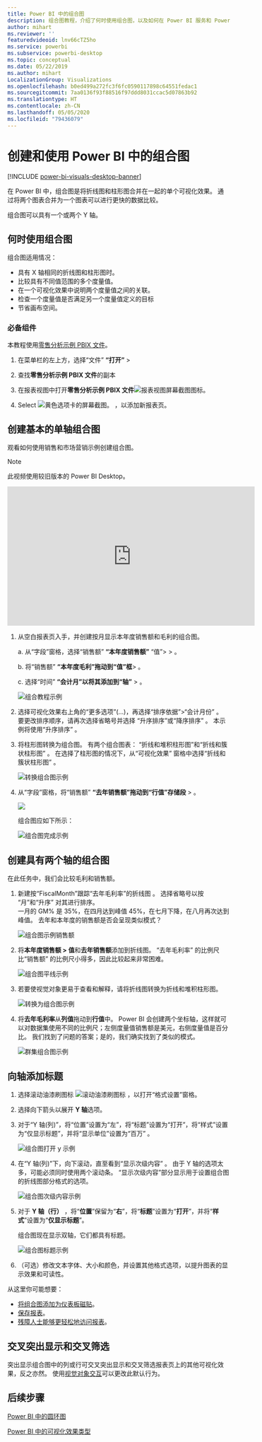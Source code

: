 ```yaml
---
title: Power BI 中的组合图
description: 组合图教程，介绍了何时使用组合图，以及如何在 Power BI 服务和 Power BI Desktop 中生成组合图。
author: mihart
ms.reviewer: ''
featuredvideoid: lnv66cTZ5ho
ms.service: powerbi
ms.subservice: powerbi-desktop
ms.topic: conceptual
ms.date: 05/22/2019
ms.author: mihart
LocalizationGroup: Visualizations
ms.openlocfilehash: b0ed499a272fc3f6fc0590117898c64551fedac1
ms.sourcegitcommit: 7aa0136f93f88516f97ddd8031ccac5d07863b92
ms.translationtype: HT
ms.contentlocale: zh-CN
ms.lasthandoff: 05/05/2020
ms.locfileid: "79436079"
---
```

# <a name="create-and-use-combo-charts-in-power-bi"></a>创建和使用 Power BI 中的组合图

[!INCLUDE [power-bi-visuals-desktop-banner](../includes/power-bi-visuals-desktop-banner.md)]

在 Power BI 中，组合图是将折线图和柱形图合并在一起的单个可视化效果。 通过将两个图表合并为一个图表可以进行更快的数据比较。

组合图可以具有一个或两个 Y 轴。

## <a name="when-to-use-a-combo-chart"></a>何时使用组合图
组合图适用情况：

* 具有 X 轴相同的折线图和柱形图时。
* 比较具有不同值范围的多个度量值。
* 在一个可视化效果中说明两个度量值之间的关联。
* 检查一个度量值是否满足另一个度量值定义的目标
* 节省画布空间。

### <a name="prerequisites"></a>必备组件
本教程使用[零售分析示例 PBIX 文件](https://download.microsoft.com/download/9/6/D/96DDC2FF-2568-491D-AAFA-AFDD6F763AE3/Retail%20Analysis%20Sample%20PBIX.pbix)。

1. 在菜单栏的左上方，选择“文件” **“打开”**  >  
   
2. 查找**零售分析示例 PBIX 文件**的副本

1. 在报表视图中打开**零售分析示例 PBIX 文件**![报表视图屏幕截图图标](media/power-bi-visualization-kpi/power-bi-report-view.png)。

1. Select ![黄色选项卡的屏幕截图。](media/power-bi-visualization-kpi/power-bi-yellow-tab.png) ，以添加新报表页。



## <a name="create-a-basic-single-axis-combo-chart"></a>创建基本的单轴组合图
观看如何使用销售和市场营销示例创建组合图。
   > [!NOTE]
   > 此视频使用较旧版本的 Power BI Desktop。
   > 
   > 
<iframe width="560" height="315" src="https://www.youtube.com/embed/lnv66cTZ5ho?list=PL1N57mwBHtN0JFoKSR0n-tBkUJHeMP2cP" frameborder="0" allowfullscreen></iframe>  

<a name="create"></a>

1. 从空白报表页入手，并创建按月显示本年度销售额和毛利的组合图。

    a.  从“字段”窗格，选择“销售额” **“本年度销售额”** “值”\>   >   。

    b.  将“销售额” **“本年度毛利”拖动到“值”框**\>   。

    c. 选择“时间” **“会计月”以将其添加到“轴”** \>   。

    ![组合教程示例](media/power-bi-visualization-combo-chart/combotutorial1new.png)
5. 选择可视化效果右上角的“更多选项”(…)，再选择“排序依据”>“会计月份”   。 要更改排序顺序，请再次选择省略号并选择  “升序排序”或“降序排序”  。 本示例将使用“升序排序”  。

6. 将柱形图转换为组合图。 有两个组合图表：  “折线和堆积柱形图”和“折线和簇状柱形图”  。 在选择了柱形图的情况下，从“可视化效果”  窗格中选择“折线和簇状柱形图”  。

    ![转换组合图示例](media/power-bi-visualization-combo-chart/converttocombo-new2.png)
7. 从“字段”窗格，将“销售额” **“去年销售额”拖动到“行值”存储段**  \>   。

   ![](media/power-bi-visualization-combo-chart/linevaluebucket.png)

   组合图应如下所示：

   ![组合图完成示例](media/power-bi-visualization-combo-chart/combochartdone-new.png)

## <a name="create-a-combo-chart-with-two-axes"></a>创建具有两个轴的组合图
在此任务中，我们会比较毛利和销售额。

1. 新建按“FiscalMonth”跟踪“去年毛利率”的折线图   。 选择省略号以按  “月”和“升序”  对其进行排序。  
一月的 GM% 是 35%，在四月达到峰值 45%，在七月下降，在八月再次达到峰值。 去年和本年度的销售额是否会呈现类似模式？

   ![组合图示例销售额](media/power-bi-visualization-combo-chart/combo1-new.png)
2. 将**本年度销售额 > 值**和**去年销售额**添加到折线图。 “去年毛利率”  的比例尺比“销售额”  的比例尺小得多，因此比较起来非常困难。      

   ![组合图平线示例](media/power-bi-visualization-combo-chart/flatline-new.png)
3. 若要使视觉对象更易于查看和解释，请将折线图转换为折线和堆积柱形图。

   ![转换为组合图示例](media/power-bi-visualization-combo-chart/converttocombo-new.png)

4. 将**去年毛利率**从**列值**拖动到**行值**中。 Power BI 会创建两个坐标轴，这样就可以对数据集使用不同的比例尺；左侧度量值销售额是美元，右侧度量值是百分比。 我们找到了问题的答案；是的，我们确实找到了类似的模式。

   ![群集组合图示例](media/power-bi-visualization-combo-chart/power-bi-clustered-combo.png)    

## <a name="add-titles-to-the-axes"></a>向轴添加标题
1. 选择滚动油漆刷图标 ![滚动油漆刷图标](media/power-bi-visualization-combo-chart/power-bi-paintroller.png) ，以打开“格式设置”窗格。
1. 选择向下箭头以展开 **Y 轴**选项。
1. 对于“Y 轴(列)”，将“位置”设置为“左”，将“标题”设置为“打开”，将“样式”设置为“仅显示标题”，并将“显示单位”设置为“百万”          。

   ![组合图打开 y 示例](media/power-bi-visualization-combo-chart/power-bi-open-y.png)
4. 在“Y 轴(列)”下，向下滚动，直至看到“显示次级内容”   。 由于 Y 轴的选项太多，可能必须同时使用两个滚动条。 “显示次级内容”部分显示用于设置组合图的折线图部分格式的选项。

   ![组合图次级内容示例](media/power-bi-visualization-combo-chart/power-bi-secondary.png)
5. 对于 **Y 轴（行）** ，将“**位置**”保留为“**右**”，将“**标题**”设置为“**打开**”，并将“**样式**”设置为“**仅显示标题**”。

   组合图现在显示双轴，它们都具有标题。

   ![组合图标题示例](media/power-bi-visualization-combo-chart/power-bi-2-titles.png)

6. （可选）修改文本字体、大小和颜色，并设置其他格式选项，以提升图表的显示效果和可读性。

从这里你可能想要：

* [将组合图添加为仪表板磁贴](../service-dashboard-tiles.md)。
* [保存报表](../service-report-save.md)。
* [残障人士能够更轻松地访问报表](../desktop-accessibility.md)。

## <a name="cross-highlighting-and-cross-filtering"></a>交叉突出显示和交叉筛选

突出显示组合图中的列或行可交叉突出显示和交叉筛选报表页上的其他可视化效果，反之亦然。 使用[视觉对象交互](../service-reports-visual-interactions.md)可以更改此默认行为。

## <a name="next-steps"></a>后续步骤

[Power BI 中的圆环图](power-bi-visualization-doughnut-charts.md)

[Power BI 中的可视化效果类型](power-bi-visualization-types-for-reports-and-q-and-a.md)
